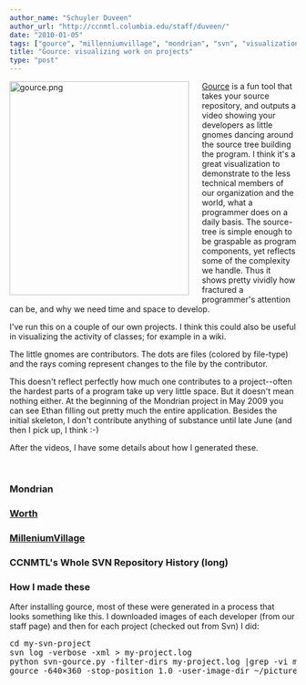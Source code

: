 ```yaml
---
author_name: "Schuyler Duveen"
author_url: "http://ccnmtl.columbia.edu/staff/duveen/"
date: "2010-01-05"
tags: ["gource", "millenniumvillage", "mondrian", "svn", "visualization", "worth"]
title: "Gource: visualizing work on projects"
type: "post"
---
```


<img alt="gource.png" src="http://ccnmtl.columbia.edu/compiled/gource.png" class="mt-image-right" style="padding-right: 20px;" height="375" width="315" align="left" />
<p><a href="http://infosthetics.com/archives/2009/12/gource_software_version_control_visualization.html">Gource</a> is a fun tool that takes your source repository, and outputs a video showing your developers as little gnomes dancing around the source tree building the program. I think it's a great visualization to demonstrate to the less technical members of our organization and the world, what a programmer does on a daily basis. The source-tree is simple enough to be graspable as program components, yet reflects some of the complexity we handle. Thus it shows pretty vividly how fractured a programmer's attention can be, and why we need time and space to develop.</p><p>I've run this on a couple of our own projects. I think this could also be useful in visualizing the activity of classes; for example in a wiki.<br /></p>

<p>The little gnomes are contributors.  The dots are files (colored by 
file-type) and the rays coming represent changes to the file by the 
contributor.<br /></p><p>This doesn't reflect perfectly how much one contributes to a 
project--often the hardest parts of a program take up very little space.
  But it doesn't mean nothing either.  At the beginning of the Mondrian 
project in May 2009 you can see Ethan filling out pretty much the entire
 application.  Besides the initial skeleton, I don't contribute anything
 of substance until late June (and then I pick up, I think :-)</p><p>After the videos, I have some details about how I generated these.</p><p><br /></p>

<h3>Mondrian</h3>
<script type="text/javascript" src="http://ccnmtl.columbia.edu/stream/jsembed?file=test/flv/mondrian.flv&amp;width=640&amp;height=360&amp;protection=f8b09fe77b5547a95240e30168950b461a1fd267"></script>

<h3><a href="http://ccnmtl.columbia.edu/portfolio/social_work/multimedia_worth.html">Worth</a></h3>
<script type="text/javascript" src="http://ccnmtl.columbia.edu/stream/jsembed?file=test/flv/worth.flv&amp;width=640&amp;height=360&amp;protection=756dba4f10fc1b303768e3e8c2d328bee341e94c"></script>

<h3><a href="http://ccnmtl.columbia.edu/portfolio/social_sciences/millennium_village_s.html">MilleniumVillage</a></h3>
<script type="text/javascript" src="http://ccnmtl.columbia.edu/stream/jsembed?file=test/flv/milleniumvillage.flv&amp;width=640&amp;height=360&amp;protection=582594fc5da3b878798e0325f1ee7328a4bc314c"></script>

<h3>CCNMTL's Whole SVN Repository History (long)</h3>
<script type="text/javascript" src="http://ccnmtl.columbia.edu/stream/jsembed?file=test/flv/whole_svn.flv&amp;width=800&amp;height=600&amp;protection=e8f53f6bc75b5618e26184ce940cb7e04ca5aa31"></script>

<h3>How I made these</h3>
<p>After installing gource, most of these were generated in a process that looks something like this. I downloaded images of each developer (from our staff page) and then for each project (checked out from Svn) I did:
</p><pre>cd my-svn-project
svn log -verbose -xml &gt; my-project.log
python svn-gource.py -filter-dirs my-project.log |grep -vi mochikit|grep -vi tiny_mce|grep -vi yui &gt; gource.log
gource -640×360 -stop-position 1.0 -user-image-dir ~/pictures/ccnmtlavatars -hide-filenames -a 100 -s 0.5 -log-format custom gource.log -output-ppm-stream - |ffmpeg -y -b 3000K -r 60 -f image2pipe -vcodec ppm -i - gource.flv
</pre>
